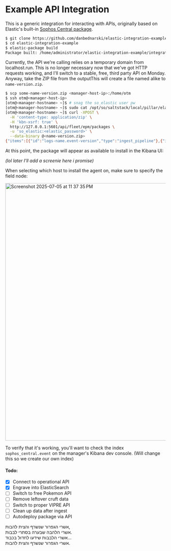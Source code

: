 # Example API Integration

This is a generic integration for interacting with APIs, originally based on Elastic's built-in [Sophos Central package](https://github.com/elastic/integrations/tree/main/packages/sophos_central).

```bash
$ git clone https://github.com/danbednarski/elastic-integration-example.git
$ cd elastic-integration-example
$ elastic-package build
Package built: /home/administrator/elastic-integration-example/integrations/build/packages/name-version.zip
```

Currently, the API we're calling relies on a temporary domain from localhost.run. This is no longer necessary now that we've got HTTP requests working, and I'll switch to a stable, free, third party API on Monday. Anyway, take the ZIP file from the outputThis will create a file named alike to `name-version.zip`.

```bash
$ scp some-name-version.zip <manager-host-ip>:/home/otm
$ ssh otm@<manager-host-ip>
[otm@<manager-hostname> ~]$ # snag the so_elastic user pw
[otm@<manager-hostname> ~]$ sudo cat /opt/so/saltstack/local/pillar/elasticsearch/auth.sls
[otm@<manager-hostname> ~]$ curl -XPOST \
  -H 'content-type: application/zip' \
  -H 'kbn-xsrf: true' \
  http://127.0.0.1:5601/api/fleet/epm/packages \
  -u 'so_elastic:<elastic_password>' \
  --data-binary @<name-version.zip>
{"items":[{"id":"logs-name.event-version","type":"ingest_pipeline"},{"id":"logs-name.event","type":"index_template"},{"id":"logs-name.event@package","type":"component_template"},{"id":"logs-name.event@custom","type":"component_template"}],"response":[{"id":"logs-name.event-version","type":"ingest_pipeline"},{"id":"logs-name.event","type":"index_template"},{"id":"logs-name.event@package","type":"component_template"},{"id":"logs-name.event@custom","type":"component_template"}],"_meta":{"install_source":"upload"}}
```

At this point, the package will appear as available to install in the Kibana UI:

_(lol later I'll add a screenie here i promise)_

When selecting which host to install the agent on, make sure to specify the field node:

<img width="806" alt="Screenshot 2025-07-05 at 11 37 35 PM" src="https://github.com/user-attachments/assets/22a1e769-5cff-43d0-abca-e5971b74341a" />

To verify that it's working, you'll want to check the index `sophos_central.event` on the manager's Kibana dev console. (Will change this so we create our own index)

#### Todo:
- [x] Connect to operational API
- [x] Engrave into ElasticSearch
- [ ] Switch to free Pokemon API
- [ ] Remove leftover cruft data  
- [ ] Switch to proper VIPRE API
- [ ] Clean up data after ingest
- [ ] Autodeploy package via API

אשרי הגפרור שנשרף והצית להבות,  
אשרי הלהבה שבערה בסתרי לבבות.  
אשרי הלבבות שידעו לחדול בכבוד...  
אשרי הגפרור שנשרף והצית להבות.
